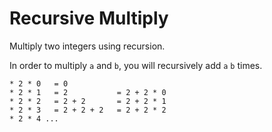 # Recursive Multiply

Multiply two integers using recursion.

In order to multiply `a` and `b`, you will recursively add `a` `b` times.

```
* 2 * 0   = 0
* 2 * 1   = 2           = 2 + 2 * 0
* 2 * 2   = 2 + 2       = 2 + 2 * 1
* 2 * 3   = 2 + 2 + 2   = 2 + 2 * 2
* 2 * 4 ...
```